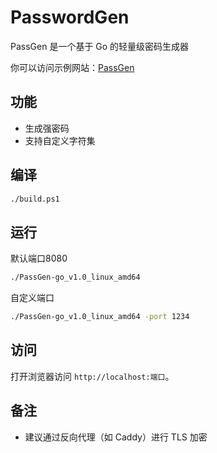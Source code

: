 # PasswordGen
PassGen 是一个基于 Go 的轻量级密码生成器

你可以访问示例网站：[PassGen](https://passgen.parrotstudio.xyz/)

## 功能

- 生成强密码
- 支持自定义字符集

## 编译

```bash
./build.ps1
````

## 运行

默认端口8080

```bash
./PassGen-go_v1.0_linux_amd64
```

自定义端口

```bash
./PassGen-go_v1.0_linux_amd64 -port 1234
```

## 访问

打开浏览器访问 `http://localhost:端口`。

## 备注

* 建议通过反向代理（如 Caddy）进行 TLS 加密
